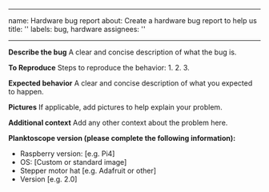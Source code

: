 <!--
SPDX-License-Identifier: CC-BY-SA-4.0
-->

---
name: Hardware bug report
about: Create a hardware bug report to help us
title: ''
labels: bug, hardware
assignees: ''

---

**Describe the bug**
A clear and concise description of what the bug is.

**To Reproduce**
Steps to reproduce the behavior:
1. 
2. 
3. 

**Expected behavior**
A clear and concise description of what you expected to happen.

**Pictures**
If applicable, add pictures to help explain your problem.

**Additional context**
Add any other context about the problem here.


**Planktoscope version (please complete the following information):**
 - Raspberry version: [e.g. Pi4]
 - OS: [Custom or standard image]
 - Stepper motor hat [e.g. Adafruit or other]
 - Version [e.g. 2.0]
